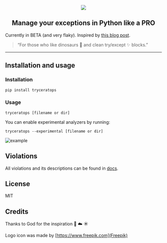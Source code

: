 <p align="center">
    <img src="https://raw.githubusercontent.com/guilatrova/tryceratops/main/img/logo.png">
</p>



<h2 align="center">Manage your exceptions in Python like a PRO</h2>

Currently in BETA (and very flaky).
Inspired by [this blog post](https://blog.guilatrova.dev/handling-exceptions-in-python-like-a-pro/).

> “For those who like dinosaurs 🦖 and clean try/except ✨ blocks.”

---

## Installation and usage

### Installation

```
pip install tryceratops
```

### Usage

```
tryceratops [filename or dir]
```

You can enable experimental analyzers by running:

```
tryceratops --experimental [filename or dir]
```

![example](https://raw.githubusercontent.com/guilatrova/tryceratops/main/img/tryceratops-example.gif)

## Violations

All violations and its descriptions can be found in [docs](https://github.com/guilatrova/tryceratops/tree/main/docs/violations).

## License

MIT

## Credits

Thanks to God for the inspiration 🙌 ☁️ ☀️

Logo icon was made by [https://www.freepik.com](Freepik)
